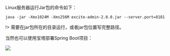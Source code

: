 Linux服务器运行Jar包的命令如下：

```text
java -jar -Xmx1024M -Xms256M excite-admin-2.0.0.jar --server.port=8181
```

!> 需要在jar包所在的目录运行，或者jar包位置写完整路径。

当然也可以使用宝塔部署Spring Boot项目：

![](https://img.zxdmy.com/2022/202201301801050.png)